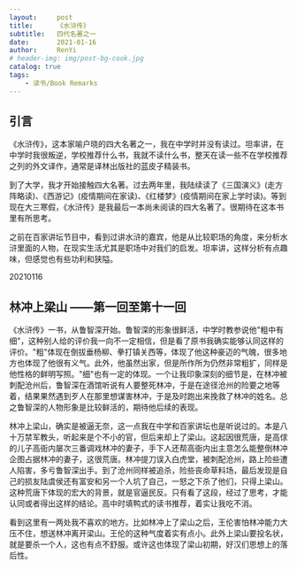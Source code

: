 ```yaml
---
layout:     post
title:      《水浒传》
subtitle:   四代名著之一
date:       2021-01-16
author:     RenYi
# header-img: img/post-bg-cook.jpg
catalog: true
tags:
    - 读书/Book Remarks
---
```


## 引言

《水浒传》，这本家喻户晓的四大名著之一，我在中学时并没有读过。坦率讲，在中学时我很叛逆，学校推荐什么书，我就不读什么书，整天在读一些不在学校推荐之列的外文译作，通常是译林出版社的蓝皮子精装书。

到了大学，我才开始接触四大名著。过去两年里，我陆续读了《三国演义》(走方阵略读)、《西游记》(疫情期间在家读)、《红楼梦》(疫情期间在家上学时读)。等到现在大三寒假，《水浒传》是我最后一本尚未阅读的四大名著了。很期待在这本书里有所思考。

之前在百家讲坛节目中，看到过讲水浒的嘉宾，他是从比较职场的角度，来分析水浒里面的人物，在现实生活尤其是职场中对我们的启发。坦率讲，这样分析有点趣味，但感觉也有些功利和狭隘。

20210116

## 林冲上梁山 ——第一回至第十一回

《水浒传》一书，从鲁智深开始。鲁智深的形象很鲜活，中学时教参说他"粗中有细"，这种别人给的评价我一向不一定相信，但是看了原书我确实能够认同这样的评价。"粗"体现在倒拔垂杨柳、拳打镇关西等，体现了他这种豪迈的气魄，很多地方也体现了他很有义气。此外，他虽然出家，但是所作所为仍然非常粗犷，同样是他性格的鲜明写照。"细"也有一定的体现。一个让我印象深刻的细节是，在林冲被刺配沧州后，鲁智深在酒馆听说有人要整死林冲，于是在途径沧州的险要之地等着，结果果然遇到歹人在那里想谋害林冲，于是及时跑出来挽救了林冲的姓名。总之鲁智深的人物形象是比较鲜活的，期待他后续的表现。

林冲上梁山，确实是被逼无奈，这一点我在中学和百家讲坛也是听说过的。本是八十万禁军教头，听起来是个不小的官，但后来却上了梁山。这起因很荒唐，是高俅的儿子高衙内屡次三番调戏林冲的妻子，手下人还帮高衙内出主意怎么能整倒林冲企图占据林冲的妻子，这很荒唐。林冲提刀误入白虎堂，被刺配沧州，路上险些遭人陷害，多亏鲁智深出手。到了沧州同样被追杀，险些丧命草料场，最后发现是自己的损友陆虞侯还有富安和另一个人坑了自己，一怒之下杀了他们，只得上梁山。这种荒唐下体现的宏大的背景，就是官逼民反。只有看了这段，经过了思考，才能认同或者得出这样的结论。高中时填鸭式的读书推荐，着实让我吃不消。

看到这里有一两处我不喜欢的地方。比如林冲上了梁山之后，王伦害怕林冲能力大压不住，想送林冲离开梁山。王伦的这种气度着实有点小。此外上梁山要投名状，就是要杀一个人，这也有点不舒服。或许这也体现了梁山初期，好汉们思想上的落后性。